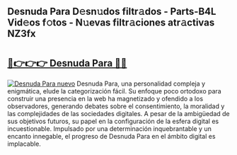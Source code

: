 ## Desnuda Para D𝚎sn𝚞dos filtr𝚊dos - Parts-B4L Vid𝚎os f𝚘tos - N𝚞evas filtr𝚊ciones atr𝚊ctivas NZ3fx

# <h2><a href="http://mb5gzi.tromn.icu/?c=Desnuda+Para">🔗👉👉👉 Desnuda Para 🔗🔗</a></h2>

[![Desnuda Para nuevo](https://i.imgur.com/pEAQMta.gif)](http://mb5gzi.tromn.icu/?c=Desnuda+Para)
Desnuda Para, una personalidad compleja y enigmática, elude la categorización fácil. Su enfoque poco ortodoxo para construir una presencia en la web ha magnetizado y ofendido a los observadores, generando debates sobre el consentimiento, la moralidad y las complejidades de las sociedades digitales. A pesar de la ambigüedad de sus objetivos futuros, su papel en la configuración de la esfera digital es incuestionable. Impulsado por una determinación inquebrantable y un encanto innegable, el progreso de Desnuda Para en el ámbito digital es implacable.
